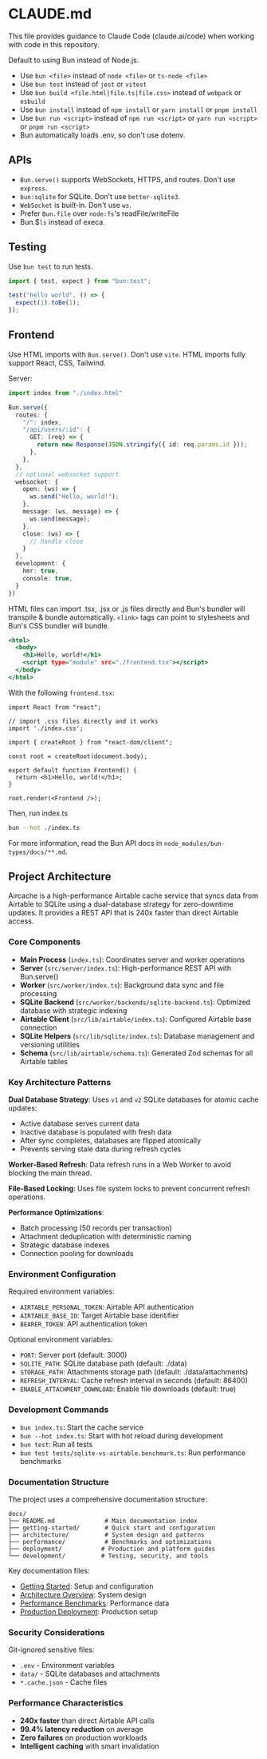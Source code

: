 # CLAUDE.md

This file provides guidance to Claude Code (claude.ai/code) when working with code in this repository.

Default to using Bun instead of Node.js.

- Use `bun <file>` instead of `node <file>` or `ts-node <file>`
- Use `bun test` instead of `jest` or `vitest`
- Use `bun build <file.html|file.ts|file.css>` instead of `webpack` or `esbuild`
- Use `bun install` instead of `npm install` or `yarn install` or `pnpm install`
- Use `bun run <script>` instead of `npm run <script>` or `yarn run <script>` or `pnpm run <script>`
- Bun automatically loads .env, so don't use dotenv.

## APIs

- `Bun.serve()` supports WebSockets, HTTPS, and routes. Don't use `express`.
- `bun:sqlite` for SQLite. Don't use `better-sqlite3`.
- `WebSocket` is built-in. Don't use `ws`.
- Prefer `Bun.file` over `node:fs`'s readFile/writeFile
- Bun.$`ls` instead of execa.

## Testing

Use `bun test` to run tests.

```ts#index.test.ts
import { test, expect } from "bun:test";

test("hello world", () => {
  expect(1).toBe(1);
});
```

## Frontend

Use HTML imports with `Bun.serve()`. Don't use `vite`. HTML imports fully support React, CSS, Tailwind.

Server:

```ts#index.ts
import index from "./index.html"

Bun.serve({
  routes: {
    "/": index,
    "/api/users/:id": {
      GET: (req) => {
        return new Response(JSON.stringify({ id: req.params.id }));
      },
    },
  },
  // optional websocket support
  websocket: {
    open: (ws) => {
      ws.send("Hello, world!");
    },
    message: (ws, message) => {
      ws.send(message);
    },
    close: (ws) => {
      // handle close
    }
  },
  development: {
    hmr: true,
    console: true,
  }
})
```

HTML files can import .tsx, .jsx or .js files directly and Bun's bundler will transpile & bundle automatically. `<link>` tags can point to stylesheets and Bun's CSS bundler will bundle.

```html#index.html
<html>
  <body>
    <h1>Hello, world!</h1>
    <script type="module" src="./frontend.tsx"></script>
  </body>
</html>
```

With the following `frontend.tsx`:

```tsx#frontend.tsx
import React from "react";

// import .css files directly and it works
import './index.css';

import { createRoot } from "react-dom/client";

const root = createRoot(document.body);

export default function Frontend() {
  return <h1>Hello, world!</h1>;
}

root.render(<Frontend />);
```

Then, run index.ts

```sh
bun --hot ./index.ts
```

For more information, read the Bun API docs in `node_modules/bun-types/docs/**.md`.

## Project Architecture

Aircache is a high-performance Airtable cache service that syncs data from Airtable to SQLite using a dual-database strategy for zero-downtime updates. It provides a REST API that is 240x faster than direct Airtable access.

### Core Components

- **Main Process** (`index.ts`): Coordinates server and worker operations
- **Server** (`src/server/index.ts`): High-performance REST API with Bun.serve()
- **Worker** (`src/worker/index.ts`): Background data sync and file processing
- **SQLite Backend** (`src/worker/backends/sqlite-backend.ts`): Optimized database with strategic indexing
- **Airtable Client** (`src/lib/airtable/index.ts`): Configured Airtable base connection
- **SQLite Helpers** (`src/lib/sqlite/index.ts`): Database management and versioning utilities
- **Schema** (`src/lib/airtable/schema.ts`): Generated Zod schemas for all Airtable tables

### Key Architecture Patterns

**Dual Database Strategy**: Uses `v1` and `v2` SQLite databases for atomic cache updates:
- Active database serves current data
- Inactive database is populated with fresh data
- After sync completes, databases are flipped atomically
- Prevents serving stale data during refresh cycles

**Worker-Based Refresh**: Data refresh runs in a Web Worker to avoid blocking the main thread.

**File-Based Locking**: Uses file system locks to prevent concurrent refresh operations.

**Performance Optimizations**:
- Batch processing (50 records per transaction)
- Attachment deduplication with deterministic naming
- Strategic database indexes
- Connection pooling for downloads

### Environment Configuration

Required environment variables:
- `AIRTABLE_PERSONAL_TOKEN`: Airtable API authentication
- `AIRTABLE_BASE_ID`: Target Airtable base identifier
- `BEARER_TOKEN`: API authentication token

Optional environment variables:
- `PORT`: Server port (default: 3000)
- `SQLITE_PATH`: SQLite database path (default: ./data)
- `STORAGE_PATH`: Attachments storage path (default: ./data/attachments)
- `REFRESH_INTERVAL`: Cache refresh interval in seconds (default: 86400)
- `ENABLE_ATTACHMENT_DOWNLOAD`: Enable file downloads (default: true)

### Development Commands

- `bun index.ts`: Start the cache service
- `bun --hot index.ts`: Start with hot reload during development
- `bun test`: Run all tests
- `bun test tests/sqlite-vs-airtable.benchmark.ts`: Run performance benchmarks

### Documentation Structure

The project uses a comprehensive documentation structure:

```
docs/
├── README.md              # Main documentation index
├── getting-started/       # Quick start and configuration
├── architecture/          # System design and patterns
├── performance/           # Benchmarks and optimizations
├── deployment/           # Production and platform guides
└── development/          # Testing, security, and tools
```

Key documentation files:
- [Getting Started](docs/getting-started/quick-start.md): Setup and configuration
- [Architecture Overview](docs/architecture/overview.md): System design
- [Performance Benchmarks](docs/performance/benchmarks.md): Performance data
- [Production Deployment](docs/deployment/production.md): Production setup

### Security Considerations

Git-ignored sensitive files:
- `.env` - Environment variables
- `data/` - SQLite databases and attachments
- `*.cache.json` - Cache files

### Performance Characteristics

- **240x faster** than direct Airtable API calls
- **99.4% latency reduction** on average
- **Zero failures** on production workloads
- **Intelligent caching** with smart invalidation